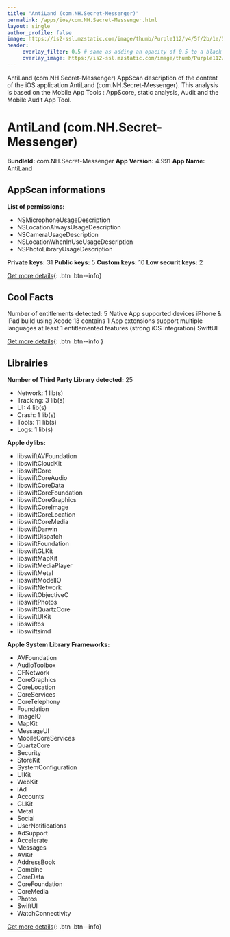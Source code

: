 ```yaml
---
title: "AntiLand (com.NH.Secret-Messenger)"
permalink: /apps/ios/com.NH.Secret-Messenger.html
layout: single
author_profile: false
image: https://is2-ssl.mzstatic.com/image/thumb/Purple112/v4/5f/2b/1e/5f2b1eac-7057-ce9a-60de-5db270d0542e/AppIcon-0-0-1x_U007emarketing-0-0-0-7-0-0-sRGB-0-0-0-GLES2_U002c0-512MB-85-220-0-0.png/512x512bb.jpg
header: 
     overlay_filter: 0.5 # same as adding an opacity of 0.5 to a black background
     overlay_image: https://is2-ssl.mzstatic.com/image/thumb/Purple112/v4/5f/2b/1e/5f2b1eac-7057-ce9a-60de-5db270d0542e/AppIcon-0-0-1x_U007emarketing-0-0-0-7-0-0-sRGB-0-0-0-GLES2_U002c0-512MB-85-220-0-0.png/512x512bb.jpg
---
```

AntiLand (com.NH.Secret-Messenger) AppScan description of the content of the iOS application AntiLand (com.NH.Secret-Messenger). This analysis is based on the Mobile App Tools : AppScore, static analysis, Audit and the Mobile Audit App Tool.

# AntiLand (com.NH.Secret-Messenger)

**BundleId:** com.NH.Secret-Messenger
**App Version:** 4.991
**App Name:** AntiLand


## AppScan informations 

**List of permissions:** 
- NSMicrophoneUsageDescription
- NSLocationAlwaysUsageDescription
- NSCameraUsageDescription
- NSLocationWhenInUseUsageDescription
- NSPhotoLibraryUsageDescription
  
  
**Private keys:** 31
**Public keys:** 5
**Custom keys:** 10
**Low securit keys:** 2
  
[Get more details](/pricing.html){: .btn .btn--info}

## Cool Facts

Number of entitlements detected: 5
Native App
supported devices iPhone & iPad
build using Xcode 13
contains 1 App extensions
support multiple languages
at least 1 entitlemented features (strong iOS integration)
SwiftUI
  
[Get more details](/pricing.html){: .btn .btn--info }

## Librairies 
**Number of Third Party Library detected:** 25
- Network: 1 lib(s)
- Tracking: 3 lib(s)
- UI: 4 lib(s)
- Crash: 1 lib(s)
- Tools: 11 lib(s)
- Logs: 1 lib(s)


**Apple dylibs:**
- libswiftAVFoundation
- libswiftCloudKit
- libswiftCore
- libswiftCoreAudio
- libswiftCoreData
- libswiftCoreFoundation
- libswiftCoreGraphics
- libswiftCoreImage
- libswiftCoreLocation
- libswiftCoreMedia
- libswiftDarwin
- libswiftDispatch
- libswiftFoundation
- libswiftGLKit
- libswiftMapKit
- libswiftMediaPlayer
- libswiftMetal
- libswiftModelIO
- libswiftNetwork
- libswiftObjectiveC
- libswiftPhotos
- libswiftQuartzCore
- libswiftUIKit
- libswiftos
- libswiftsimd


**Apple System Library Frameworks:**
- AVFoundation
- AudioToolbox
- CFNetwork
- CoreGraphics
- CoreLocation
- CoreServices
- CoreTelephony
- Foundation
- ImageIO
- MapKit
- MessageUI
- MobileCoreServices
- QuartzCore
- Security
- StoreKit
- SystemConfiguration
- UIKit
- WebKit
- iAd
- Accounts
- GLKit
- Metal
- Social
- UserNotifications
- AdSupport
- Accelerate
- Messages
- AVKit
- AddressBook
- Combine
- CoreData
- CoreFoundation
- CoreMedia
- Photos
- SwiftUI
- WatchConnectivity


  
[Get more details](/pricing.html){: .btn .btn--info}

